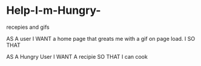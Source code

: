 # Help-I-m-Hungry-
recepies and gifs


AS A user 
I WANT a home page that greats me with a gif on page load.
I 
SO THAT 


AS A Hungry User
I WANT A recipie 
SO THAT I can cook